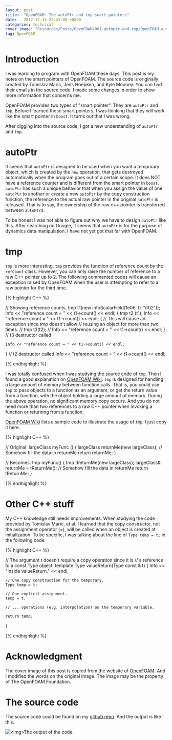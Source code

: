 ```yaml
---
layout: post
title:  "OpenFOAM: The autoPtr and tmp smart pointers"
date:   2017-12-15 22:23:00 +0800
categories: technical
cover_image: "Resources/Posts/OpenFOAM/001-autoptr-and-tmp/OpenFOAM-autoPtr-and-tmp.png"
tag: OpenFOAM
---
```


# Introduction

I was learning to program with OpenFOAM these days. This post is my notes on the smart pointers of OpenFOAM. The source code is originally created by Tomislav Maric, Jens Hoepken, and Kyle Mooney. You can find their emails in the source code. I made some changes in order to show more information that concerns me.

OpenFOAM provides two types of "smart pointer". They are `autoPtr` and `tmp`. Before I learned these smart pointers, I was thinking that they will work like the smart pointer in `boost`. It turns out that I was wrong.

After digging into the source code, I got a new understanding of `autoPtr`  and `tmp`.

# autoPtr

It seems that `autoPtr` is designed to be used when you want a temporary object, which is created by the `new` operation, that gets destroyed automatically when the program goes out of a certain scope. It does NOT have a reference counter and is different from the smart pointer in `boost`. `autoPtr` has such a unique behavior that when you assign the value of one `autoPtr` to another or create a new `autoPtr` by the copy construction function, the reference to the actual raw pointer in the original `autoPtr` is released. That is to say, the ownership of the raw c++ pointer is transferred between `autoPtr`s.

To be honest I was not able to figure out why we have to design `autoPtr` like this. After searching on Google, it seems that `autoPtr` is for the purpose of dynamics data manipulation. I have not yet got that far with OpenFOAM. 

# tmp

`tmp` is more interesting. `tmp` provides the function of reference count by the `refCount` class. However, you can only raise the number of reference to a raw C++ pointer up to 2. The following commented codes will cause an exception raised by OpenFOAM when the user is attempting to refer to a raw pointer for the third time.

{% highlight C++ %}

// Showing reference counts.
tmp<infoScalarField> t1(new infoScalarField(1e06, 0, "if02")); 
Info << "reference count = " << t1->count() << endl; 
{
    tmp<infoScalarField> t2 (t1); 
    Info << "reference count = " << t1->count() << endl; 
    {
        // This will cause an exception since tmp doesn't allow
        // reusing an object for more than two times.
        // tmp<infoScalarField> t3(t2); 
        // Info << "reference count = " << t1->count() << endl; 
    } // t3 destructor called
    
    Info << "reference count = " << t1->count() << endl; 
} // t2 destructor called
Info << "reference count = " << t1->count() << endl; 

{% endhighlight %}

I was totally confused when I was studying the source code of `tmp`. Then I found a good explanation on [OpenFOAM Wiki][OpenFOAMWikiWebsite]. `tmp` is designed for handling a large amount of memory between function calls. That is, you could use `tmp` to pass objects to a function as an argument, or get the return value from a function, with the object holding a large amount of memory. During the above operation, no significant memory copy occurs. And you do not need more than two references to a raw C++ pointer when invoking a function or returning from a function.

[OpenFOAMWikiWebsite]: OpenFOAMWikiWebsite

[OpenFOAM Wiki][OpenFOAMWikiWebsite] lists a sample code to illustrate the usage of `tmp`. I just copy it here.

{% highlight C++ %}

// Original:
largeClass myFunc ()
    {
        largeClass returnMe(new largeClass);
        // Somehow fill the data in returnMe
        return returnMe;
    }
 
// Becomes:
tmp<largeClass> myFunc()
    {
        tmp<largeClass> tReturnMe(new largeClass);
        largeClass& returnMe = tReturnMe();
        // Somehow fill the data in returnMe
        return tReturnMe;
    }

{% endhighlight %}

# Other C++ stuff

My C++ knowledge still needs improvements. When studying the code provided by Tomislav Maric, et al. I learned that the copy constructor, not the assignment operator (=), will be called when an object is created at initialization. To be specific, I was talking about the line of `Type temp = t;` in the following code.

{% highlight C++ %}

// The argument t doesn't require a copy operation since it is
// a reference to a const Type object.
template<typename Type>
Type valueReturn(Type const & t)
{
    Info << "Inside valueReturn." << endl;

    // One copy construction for the temporary.
    Type temp = t; 

    // One explicit assignment.
    temp = t;

    // ... operations (e.g. interpolation) on the temporary variable. 
    
    return temp; 
}

{% endhighlight %}

# Acknowledgment

The cover image of this post is copied from the website of [OpenFOAM][OpenFOAMWebsite]. And I modified the words on the original image. The image may be the property of The OpenFOAM Foundation. 

[OpenFOAMWebsite]: https://openfoam.org/

# The source code

The source code could be found on my [github repo][GithubRepo]. And the output is like this.

[GithubRepo]: https://github.com/huyaoyu/LearnProgrammingOpenFOAM/tree/master/testSmartPointer

<p><img src="{{site.baseurl}}/Resources/Posts/OpenFOAM/001-autoptr-and-tmp/output-of-testSmartPointers.png" alt="<img>The output of the code."></p>
